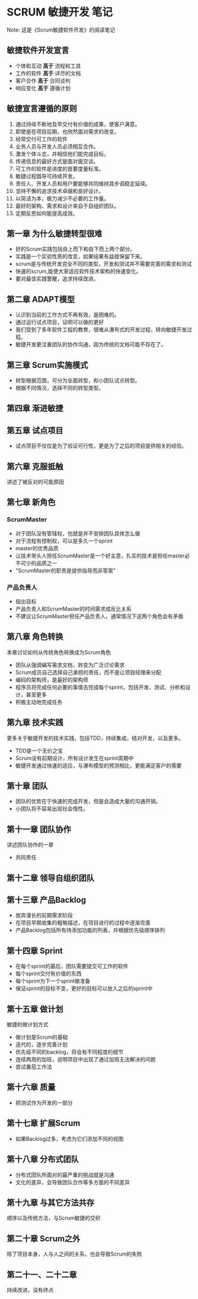 # SCRUM 敏捷开发 笔记

Note: 这是《Scrum敏捷软件开发》的阅读笔记

## 敏捷软件开发宣言

* 个体和互动 **高于** 流程和工具
* 工作的软件 **高于** 详尽的文档
* 客户合作 **高于** 合同谈判
* 响应变化 **高于** 遵循计划

## 敏捷宣言遵循的原则

1. 通过持续不断地及早交付有价值的成果，使客户满意。
1. 即使是在项目后期，也欣然面对需求的改变。
1. 经常交付可工作的软件
1. 业务人员与开发人员必须相互合作。
1. 激发个体斗志，并相信他们能完成目标。
1. 传递信息的最好方式是面对面交谈。
1. 可工作的软件是进度的首要度量标准。
1. 敏捷过程倡导可持续开发。
1. 责任人、开发人员和用户要能够共同维持其步调稳定延续。
1. 坚持不懈的追求技术卓越和良好设计。
1. 以简洁为本，极力减少不必要的工作量。
1. 最好的架构、需求和设计来自于自组织团队。
1. 定期反思如何能提高成效。

## 第一章 为什么敏捷转型很难

* 好的Scrum实践包括自上而下和自下而上两个部分。
* 实践是一个实验性质的改变，如果结果有益就保留下来。
* scrum是与传统开发完全不同的类型，开发和测试并不需要完善的需求和测试
* 快速的scrum,能使大家适应软件技术架构的快速变化。
* 要对最佳实践警醒，追求持续改进。

## 第二章 ADAPT模型

* 认识到当前的工作方式不再有效，是困难的。
* 通过运行试点项目，证明可以做的更好
* 我们受到了多年软件工程的教育，很难从瀑布式的开发过程，转向敏捷开发过程。
* 敏捷开发更注重团队的协作沟通，因为传统的文档可能不存在了。

## 第三章 Scrum实施模式

* 转型根据范围，可分为全面转型，和小团队试点转型。
* 根据不同情况，选择不同的转型类型。

## 第四章 渐进敏捷

## 第五章 试点项目

* 试点项目不仅仅是为了验证可行性，更是为了之后的项目提供相关的经验。

## 第六章 克服抵触

讲述了被反对的可能原因

## 第七章 新角色

### ScrumMaster

* 对于团队没有管辖权，也就是并不安排团队具体怎么做
* 对于流程有控制权，可以是多久一个sprint
* master的优秀品质
* 让技术带头人担任ScrumMaster是一个好主意，扎实的技术是担任master必不可少的品质之一
* "ScrumMaster的职责是提供指导而非答案"

### 产品负责人

* 指出目标
* 产品负责人和ScrumMaster的时间需求成反比关系
* 不建议让ScrumMaster担任产品负责人，通常情况下这两个角色会有矛盾

## 第八章 角色转换

本章讨论如何从传统角色转换成为Scrum角色

* 团队从强调编写需求文档，转变为广泛讨论需求
* Scrum成员自己选择自己承担的责任，而不是让项目经理来分配
* 编码的架构师，是最好的架构师
* 程序员将完成任何必要的事情去完成每个sprint，包括开发、测试、分析和设计，甚至更多
* 积极主动地完成任务

## 第九章 技术实践

更多关于敏捷开发的技术实践，包括TDD，持续集成，结对开发，以及更多。

* TDD是一个无价之宝
* Scrum没有前期设计，所有设计发生在sprint周期中
* 敏捷开发通过快速的适应，与瀑布模型的预测相比，更能满足客户的需要

## 第十章 团队

* 团队的优势在于快速的完成开发，但是会造成大量的沟通开销。
* 小团队将不容易出现社会惰性。

## 第十一章 团队协作

讲述团队协作的一章

* 共同责任

## 第十二章 领导自组织团队

## 第十三章 产品Backlog

* 放弃漫长的前期需求阶段
* 在项目早期收集的粗略描述，在项目进行的过程中逐渐完善
* 产品Backlog包括所有待添加功能的列表，并根据优先级顺序排列

## 第十四章 Sprint

* 在每个sprint的最后，团队需要提交可工作的软件
* 每个sprint交付有价值的东西
* 每个sprint为下一个sprint做准备
* 保证sprint的目标不变，更好的目标可以放入之后的sprint中

## 第十五章 做计划

敏捷的做计划方式

* 做计划是Scrum的基础
* 迭代的，逐步完善计划
* 优先级不同的backlog，将会有不同程度的细节
* 连续两周的加班，说明项目中出现了通过加班无法解决的问题
* 尝试番茄工作法

## 第十六章 质量

* 把测试作为开发的一部分

## 第十七章 扩展Scrum

* 如果Backlog过多，考虑为它们添加不同的视图

## 第十八章 分布式团队

* 分布式团队所面对的最严重的挑战就是沟通
* 文化的差异，会导致团队合作等多方面的不同差异

## 第十九章 与其它方法共存

顺序以及传统方法，与Scrum敏捷的交织

## 第二十章 Scrum之外

除了项目本身，人与人之间的关系，也会导致Scrum的失败

## 第二十一、二十二章

持续改进，没有终点